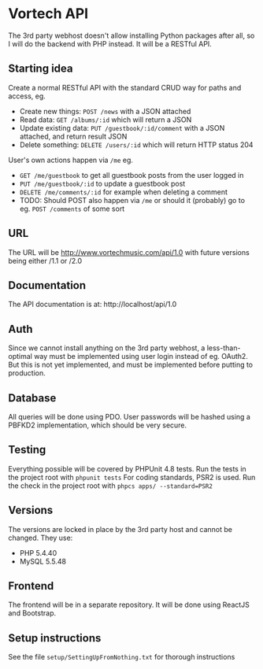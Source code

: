 # Vortech API
The 3rd party webhost doesn't allow installing Python packages after all, so I will do the backend with PHP instead. It will be a RESTful API.

## Starting idea
Create a normal RESTful API with the standard CRUD way for paths and access, eg.
- Create new things: ``POST /news`` with a JSON attached
- Read data: ``GET /albums/:id`` which will return a JSON
- Update existing data: ``PUT /guestbook/:id/comment`` with a JSON attached, and return result JSON
- Delete something: ``DELETE /users/:id`` which will return HTTP status 204

User's own actions happen via ``/me`` eg.
- ``GET /me/guestbook`` to get all guestbook posts from the user logged in
- ``PUT /me/guestbook/:id`` to update a guestbook post
- ``DELETE /me/comments/:id`` for example when deleting a comment
- TODO: Should POST also happen via ``/me`` or should it (probably) go to eg. ``POST /comments`` of some sort

## URL
The URL will be http://www.vortechmusic.com/api/1.0 with future versions being either /1.1 or /2.0

## Documentation
The API documentation is at: http://localhost/api/1.0

## Auth
Since we cannot install anything on the 3rd party webhost, a less-than-optimal way must be implemented using user login instead of eg. OAuth2. But this is not yet implemented, and must be implemented before putting to production.

## Database
All queries will be done using PDO. User passwords will be hashed using a PBFKD2 implementation, which should be very secure.

## Testing
Everything possible will be covered by PHPUnit 4.8 tests. Run the tests in the project root with ``phpunit tests``
For coding standards, PSR2 is used. Run the check in the project root with ``phpcs apps/ --standard=PSR2``

## Versions
The versions are locked in place by the 3rd party host and cannot be changed. They use:
- PHP 5.4.40
- MySQL 5.5.48

## Frontend
The frontend will be in a separate repository. It will be done using ReactJS and Bootstrap.

## Setup instructions
See the file ``setup/SettingUpFromNothing.txt`` for thorough instructions
